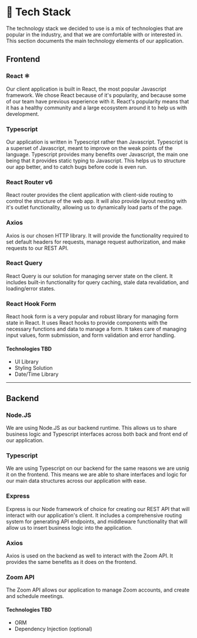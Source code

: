 # 🧱 Tech Stack

The technology stack we decided to use is a mix of technologies that are popular in the industry, and that we are comfortable with or interested in. This section documents the main technology elements of our application.

## Frontend

### React ⚛️

Our client application is built in React, the most popular Javascript framework. We chose React because of it's popularity, and because some of our team have previous experience with it. React's popularity means that it has a healthy community and a large ecosystem around it to help us with development.

### Typescript

Our application is written in Typescript rather than Javascript. Typescript is a superset of Javascript, meant to improve on the weak points of the language. Typescript provides many benefits over Javascript, the main one being that it provides static typing to Javascript. This helps us to structure our app better, and to catch bugs before code is even run.

### React Router v6

React router provides the client application with client-side routing to control the structure of the web app. It will also provide layout nesting with it's outlet functionality, allowing us to dynamically load parts of the page.

### Axios

Axios is our chosen HTTP library. It will provide the functionality required to set default headers for requests, manage request authorization, and make requests to our REST API.

### React Query

React Query is our solution for managing server state on the client. It includes built-in functionality for query caching, stale data revalidation, and loading/error states.

### React Hook Form

React hook form is a very popular and robust library for managing form state in React. It uses React hooks to provide components with the necessary functions and data to manage a form. It takes care of managing input values, form submission, and form validation and error handling.

#### Technologies TBD

- UI Library
- Styling Solution
- Date/Time Library

---

## Backend

### Node.JS

We are using Node.JS as our backend runtime. This allows us to share business logic and Typescript interfaces across both back and front end of our application.

### Typescript

We are using Typescript on our backend for the same reasons we are usnig it on the frontend. This means we are able to share interfaces and logic for our main data structures across our application with ease.

### Express

Express is our Node framework of choice for creating our REST API that will interact with our application's client. It includes a comprehensive routing system for generating API endpoints, and middleware functionality that will allow us to insert business logic into the application.

### Axios

Axios is used on the backend as well to interact with the Zoom API. It provides the same benefits as it does on the frontend.

### Zoom API

The Zoom API allows our application to manage Zoom accounts, and create and schedule meetings.

#### Technologies TBD

- ORM
- Dependency Injection (optional)
